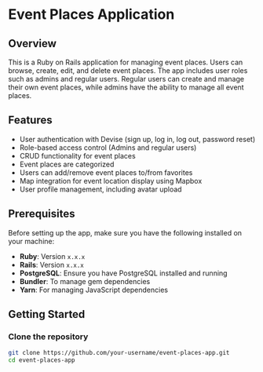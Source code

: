 # Event Places Application

## Overview

This is a Ruby on Rails application for managing event places. Users can browse, create, edit, and delete event places. The app includes user roles such as admins and regular users. Regular users can create and manage their own event places, while admins have the ability to manage all event places.

## Features

- User authentication with Devise (sign up, log in, log out, password reset)
- Role-based access control (Admins and regular users)
- CRUD functionality for event places
- Event places are categorized
- Users can add/remove event places to/from favorites
- Map integration for event location display using Mapbox
- User profile management, including avatar upload

## Prerequisites

Before setting up the app, make sure you have the following installed on your machine:

- **Ruby**: Version `x.x.x`
- **Rails**: Version `x.x.x`
- **PostgreSQL**: Ensure you have PostgreSQL installed and running
- **Bundler**: To manage gem dependencies
- **Yarn**: For managing JavaScript dependencies

## Getting Started

### Clone the repository

```bash
git clone https://github.com/your-username/event-places-app.git
cd event-places-app
